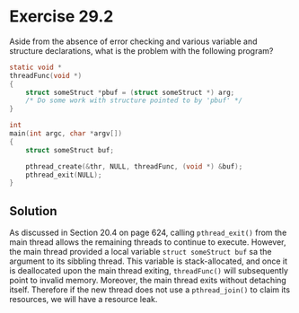 # Exercise 29.2

Aside from the absence of error checking and various variable and structure declarations,
what is the problem with the following program?

```c
static void *
threadFunc(void *)
{
	struct someStruct *pbuf = (struct someStruct *) arg;
	/* Do some work with structure pointed to by 'pbuf' */
}

int
main(int argc, char *argv[])
{
	struct someStruct buf;

	pthread_create(&thr, NULL, threadFunc, (void *) &buf);
	pthread_exit(NULL);
}
```

## Solution

As discussed in Section 20.4 on page 624, calling `pthread_exit()` from the main thread
allows the remaining threads to continue to execute. However, the main thread provided
a local variable `struct someStruct buf` sa the argument to its sibbling thread.
This variable is stack-allocated, and once it is deallocated upon the main thread
exiting, `threadFunc()` will subsequently point to invalid memory. Moreover, the
main thread exits without detaching itself. Therefore if the new thread does not use
a `pthread_join()` to claim its resources, we will have a resource leak.
